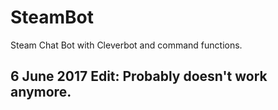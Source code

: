 # SteamBot
Steam Chat Bot with Cleverbot and command functions.

## 6 June 2017 Edit: Probably doesn't work anymore.

